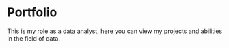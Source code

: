 
# Portfolio

This is my role as a data analyst, here you can view my projects and abilities in the field of data.
